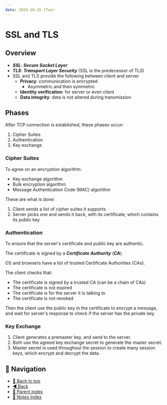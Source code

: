 ```yaml
---
date: 2024-10-15 (Tue)
---
```


# SSL and TLS

## Overview

- **_SSL_**: **_Secure Socket Layer_**
- **_TLS_**: **_Transport Layer Security_** (SSL is the predecessor of TLS)
- SSL and TLS provide the following between client and server
  - **Privacy**: communication is encrypted
    - Asymmetric and then symmetric
  - **Identity verification**: for server or even client
  - **Data integrity**: data is not altered during transmission

## Phases

After TCP connection is established, these phases occur:

1. Cipher Suites
2. Authentication
3. Key exchange

### Cipher Suites

To agree on an encryption algorithm:

- Key exchange algorithm
- Bulk encryption algorithm
- Message Authentication Code (MAC) algorithm

These are what is done:

1. Client sends a list of cipher suites it supports
2. Server picks one and sends it back, with its certificate, which contains its
   public key

### Authentication

To ensure that the server's certificate and public key are authentic.

The certificate is signed by a **_Certificate Authority_** (**_CA_**).

OS and browsers have a list of trusted Certificate Authorities (CAs).

The client checks that:

- The certificate is signed by a trusted CA (can be a chain of CAs)
- The certificate is not expired
- The certificate is for the server it is talking to
- The certificate is not revoked

Then the client use the public key in the certificate to encrypt a message, and
wait for server's response to check if the server has the private key.

### Key Exchange

1. Client generates a premaster key, and send to the server.
2. Both use the agreed key exchange secret to generate the master secret.
3. Master secret is used throughout the session to create many session keys,
   which encrypt and decrypt the data.

## 🧭 Navigation

- [🔼 Back to top](#ssl-and-tls)
- [◀️ Back](../security.md)
- [🔖 Parent index](../../../index.md)
- [📑 Notes Index](../../../index.md)
